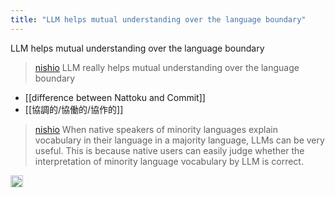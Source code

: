 ```yaml
---
title: "LLM helps mutual understanding over the language boundary"
---
```


LLM helps mutual understanding over the language boundary
> [nishio](https://twitter.com/nishio/status/1740279949964317055) LLM really helps mutual understanding over the language boundary
- [[difference between Nattoku and Commit]]
- [[協調的/協働的/協作的]]
> [nishio](https://twitter.com/nishio/status/1740281539118973099) When native speakers of minority languages explain vocabulary in their language in a majority language, LLMs can be very useful. This is because native users can easily judge whether the interpretation of minority language vocabulary by LLM is correct.


<img src='https://scrapbox.io/api/pages/nishio-en/en/icon' alt='en.icon' height="19.5"/>

